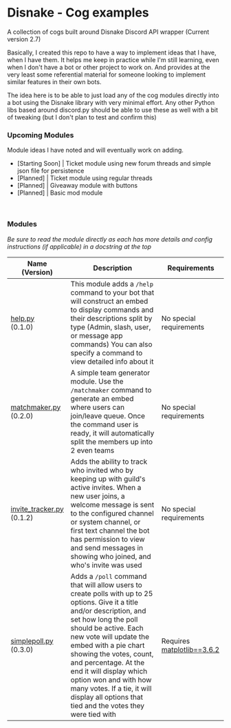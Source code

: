 # Disnake - Cog examples

 A collection of cogs built around Disnake Discord API wrapper (Current version 2.7)


 Basically, I created this repo to have a way to implement ideas that I have, when I have them.  It helps me keep in practice while I'm still learning, even when I don't have a bot or other project to work on. And provides at the very least some referential material for someone looking to implement similar features in their own bots.

 The idea here is to be able to just load any of the cog modules directly into a bot using the Disnake library with very minimal effort.  Any other Python libs based around discord.py should be able to use these as well with a bit of tweaking (but I don't plan to test and confirm this)



 ### Upcoming Modules
Module ideas I have noted and will eventually work on adding.  

- [Starting Soon] | Ticket module using new forum threads and simple json file for persistence
- [Planned] | Ticket module using regular threads
- [Planned] | Giveaway module with buttons
- [Planned] | Basic mod module

&nbsp;




### Modules
*Be sure to read the module directly as each has more details and config instructions (if applicable) in a docstring at the top*

Name<br>(Version) | Description | Requirements
--- | --- | ---
[help.py](https://raw.githubusercontent.com/dlchamp/disnake-bot-modules/main/cogs/help.py)<br>(0.1.0) | This module adds a `/help` command to your bot that will construct an embed to display commands and their descriptions split by type (Admin, slash, user, or message app commands) You can also specify a command to view detailed info about it | No special requirements
[matchmaker.py](https://raw.githubusercontent.com/dlchamp/disnake-bot-modules/main/cogs/matchmaker.py)<br>(0.2.0) | A simple team generator module.  Use the `/matchmaker` command to generate an embed where users can join/leave queue. Once the command user is ready, it will automatically split the members up into 2 even teams | No special requirements
[invite_tracker.py](https://raw.githubusercontent.com/dlchamp/disnake-bot-modules/main/cogs/invite_tracker.py)<br>(0.1.2) | Adds the ability to track who invited who by keeping up with guild's active invites. When a new user joins, a welcome message is sent to the configured channel or system channel, or first text channel the bot has permission to view and send messages in showing who joined, and who's invite was used | No special requirements
[simplepoll.py](https://raw.githubusercontent.com/dlchamp/disnake-bot-modules/main/cogs/simplepoll.py)<br>(0.3.0) | Adds a `/poll` command that will allow users to create polls with up to 25 options. Give it a title and/or description, and set how long the poll should be active.  Each new vote will update the embed with a pie chart showing the votes, count, and percentage.  At the end it will display which option won and with how many votes.  If a tie, it will display all options that tied and the votes they were tied with | Requires [matplotlib==3.6.2](https://pypi.org/project/matplotlib/)